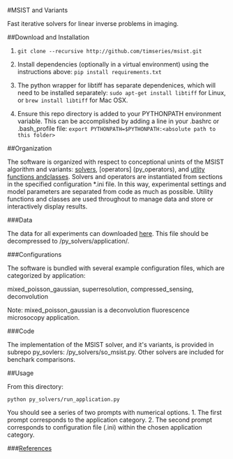 #MSIST and Variants

Fast iterative solvers for linear inverse problems in imaging.

##Download and Installation

1. ```git clone --recursive http://github.com/timseries/msist.git```

2. Install dependencies (optionally in a virtual environment) using the instructions above: ```pip install requirements.txt``` 

3. The python wrapper for libtiff has separate dependenices, which will need to be installed separately: ```sudo apt-get install libtiff``` for Linux, or ```brew install libtiff``` for Mac OSX.

4. Ensure this repo directory is added to your PYTHONPATH environment variable. This can be accomplished by adding a line in your .bashrc or .bash_profile file: ```export PYTHONPATH=$PYTHONPATH:<absolute path to this folder>```
 
##Organization

The software is organized with respect to conceptional unints of the MSIST algorithm and variants: [solvers](py_solvers), [operators] (py_operators), and [utlity functions andclasses](py_utils). Solvers and operators are instantiated from sections in the specified configuration *.ini file. In this way, experimental settings and model parameters are separated from code as much as possible. Utility functions and classes are used throughout to manage data and store or interactively display results.

###Data 

The data for all experiments can downloaded [here](https://drive.google.com/open?id=0B9NAB6NG4hq1UFo0aDhnaXFDSG8). This file should be decompressed to /py_solvers/application/.

###Configurations 

The software is bundled with several example configuration files, which are categorized by application:

mixed_poisson_gaussian, superresolution, compressed_sensing, deconvolution

Note: mixed_poisson_gaussian is a deconvolution fluorescence microsocopy application.

###Code 

The implementation of the MSIST solver, and it's variants, is provided in subrepo py_sovlers: /py_solvers/so_msist.py.
Other solvers are included for benchark comparisons. 

##Usage

From this directory:

```python py_solvers/run_application.py```

You should see a series of two prompts with numerical options. 
    1. The first prompt corresponds to the application category. 
    2. The second prompt corresponds to configuration file (.ini) within the chosen application category.


###[References](https://drive.google.com/open?id=0B9NAB6NG4hq1SVVQQUpaUjZidlU)
